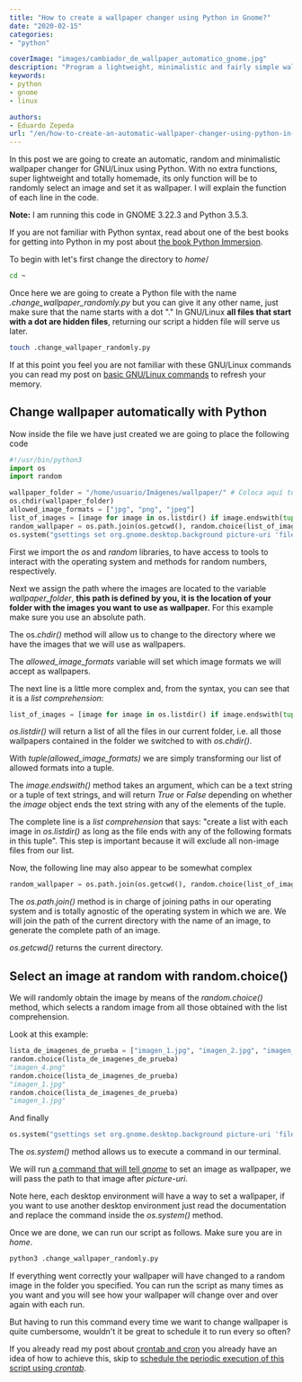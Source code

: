 ```yaml
---
title: "How to create a wallpaper changer using Python in Gnome?"
date: "2020-02-15"
categories:
- "python"

coverImage: "images/cambiador_de_wallpaper_automatico_gnome.jpg"
description: "Program a lightweight, minimalistic and fairly simple wallpaper changer for Gnome on GNU/Linux using Python from scratch."
keywords:
- python
- gnome
- linux

authors:
- Eduardo Zepeda
url: "/en/how-to-create-an-automatic-wallpaper-changer-using-python-in-gnome/"
---
```


In this post we are going to create an automatic, random and minimalistic wallpaper changer for GNU/Linux using Python. With no extra functions, super lightweight and totally homemade, its only function will be to randomly select an image and set it as wallpaper. I will explain the function of each line in the code.

**Note:** I am running this code in GNOME 3.22.3 and Python 3.5.3.

If you are not familiar with Python syntax, read about one of the best books for getting into Python in my post about [the book Python Immersion](/en/learn-python-from-scratch-with-this-free-book/).

To begin with let's first change the directory to _home_/

```bash
cd ~
```

Once here we are going to create a Python file with the name _.change_wallpaper_randomly.py_ but you can give it any other name, just make sure that the name starts with a dot "." In GNU/Linux **all files that start with a dot are hidden files**, returning our script a hidden file will serve us later.

```bash
touch .change_wallpaper_randomly.py
```

If at this point you feel you are not familiar with these GNU/Linux commands you can read my post on [basic GNU/Linux commands](/en/basic-linux-commands-you-should-know/) to refresh your memory.

## Change wallpaper automatically with Python

Now inside the file we have just created we are going to place the following code

```python
#!/usr/bin/python3
import os
import random

wallpaper_folder = "/home/usuario/Imágenes/wallpaper/" # Coloca aquí tu propia ruta
os.chdir(wallpaper_folder)
allowed_image_formats = ["jpg", "png", "jpeg"]
list_of_images = [image for image in os.listdir() if image.endswith(tuple(allowed_image_formats))]
random_wallpaper = os.path.join(os.getcwd(), random.choice(list_of_images))
os.system("gsettings set org.gnome.desktop.background picture-uri 'file://{}'".format(random_wallpaper))
```

First we import the _os_ and _random_ libraries, to have access to tools to interact with the operating system and methods for random numbers, respectively.

Next we assign the path where the images are located to the variable _wallpaper_folder_, **this path is defined by you, it is the location of your folder with the images you want to use as wallpaper.** For this example make sure you use an absolute path.

The os._chdir()_ method will allow us to change to the directory where we have the images that we will use as wallpapers.

The _allowed_image_formats_ variable will set which image formats we will accept as wallpapers.

The next line is a little more complex and, from the syntax, you can see that it is a _list comprehension_:

```python
list_of_images = [image for image in os.listdir() if image.endswith(tuple(allowed_image_formats))]
```

_os.listdir()_ will return a list of all the files in our current folder, i.e. all those wallpapers contained in the folder we switched to with _os.chdir()_.

With _tuple(allowed_image_formats)_ we are simply transforming our list of allowed formats into a tuple.

The _image.endswith()_ method takes an argument, which can be a text string or a tuple of text strings, and will return _True_ or _False_ depending on whether the _image_ object ends the text string with any of the elements of the tuple.

The complete line is a _list comprehension_ that says: "create a list with each image in _os.listdir()_ as long as the file ends with any of the following formats in this tuple". This step is important because it will exclude all non-image files from our list.

Now, the following line may also appear to be somewhat complex

```python
random_wallpaper = os.path.join(os.getcwd(), random.choice(list_of_images))
```

The _os.path.join()_ method is in charge of joining paths in our operating system and is totally agnostic of the operating system in which we are. We will join the path of the current directory with the name of an image, to generate the complete path of an image.

_os.getcwd()_ returns the current directory.

## Select an image at random with random.choice()

We will randomly obtain the image by means of the _random.choice()_ method, which selects a random image from all those obtained with the list comprehension.

Look at this example:

```python
lista_de_imagenes_de_prueba = ["imagen_1.jpg", "imagen_2.jpg", "imagen_3.png", "imagen_4.png", "imagen_5.jpeg"]
random.choice(lista_de_imagenes_de_prueba)
"imagen_4.png"
random.choice(lista_de_imagenes_de_prueba)
"imagen_1.jpg"
random.choice(lista_de_imagenes_de_prueba)
"imagen_1.jpg"
```

And finally

```python
os.system("gsettings set org.gnome.desktop.background picture-uri 'file://{}'".format(random_wallpaper))
```

The _os.system()_ method allows us to execute a command in our terminal.

We will run [a command that will tell _gnome_](https://people.gnome.org/~pmkovar/system-admin-guide/background.html) to set an image as wallpaper, we will pass the path to that image after _picture-uri_.

Note here, each desktop environment will have a way to set a wallpaper, if you want to use another desktop environment just read the documentation and replace the command inside the _os.system()_ method.

Once we are done, we can run our script as follows. Make sure you are in _home_.

```python
python3 .change_wallpaper_randomly.py
```

If everything went correctly your wallpaper will have changed to a random image in the folder you specified. You can run the script as many times as you want and you will see how your wallpaper will change over and over again with each run.

But having to run this command every time we want to change wallpaper is quite cumbersome, wouldn't it be great to schedule it to run every so often?

If you already read my post about [crontab and cron](/en/cron-and-crontab-schedules-recurring-tasks/) you already have an idea of how to achieve this, skip to [schedule the periodic execution of this script using _crontab_](/en/how-to-program-an-automatic-wallpaper-changer-in-python/).